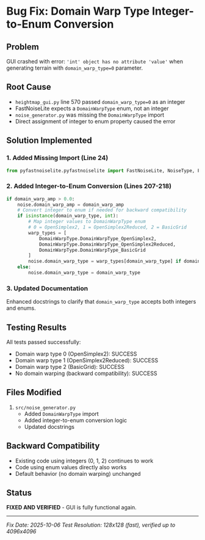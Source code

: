 # Bug Fix: Domain Warp Type Integer-to-Enum Conversion

## Problem
GUI crashed with error: `'int' object has no attribute 'value'` when generating terrain with `domain_warp_type=0` parameter.

## Root Cause
- `heightmap_gui.py` line 570 passed `domain_warp_type=0` as an integer
- FastNoiseLite expects a `DomainWarpType` enum, not an integer
- `noise_generator.py` was missing the `DomainWarpType` import
- Direct assignment of integer to enum property caused the error

## Solution Implemented

### 1. Added Missing Import (Line 24)
```python
from pyfastnoiselite.pyfastnoiselite import FastNoiseLite, NoiseType, FractalType, DomainWarpType
```

### 2. Added Integer-to-Enum Conversion (Lines 207-218)
```python
if domain_warp_amp > 0.0:
    noise.domain_warp_amp = domain_warp_amp
    # Convert integer to enum if needed for backward compatibility
    if isinstance(domain_warp_type, int):
        # Map integer values to DomainWarpType enum
        # 0 = OpenSimplex2, 1 = OpenSimplex2Reduced, 2 = BasicGrid
        warp_types = [
            DomainWarpType.DomainWarpType_OpenSimplex2,
            DomainWarpType.DomainWarpType_OpenSimplex2Reduced,
            DomainWarpType.DomainWarpType_BasicGrid
        ]
        noise.domain_warp_type = warp_types[domain_warp_type] if domain_warp_type < len(warp_types) else warp_types[0]
    else:
        noise.domain_warp_type = domain_warp_type
```

### 3. Updated Documentation
Enhanced docstrings to clarify that `domain_warp_type` accepts both integers and enums.

## Testing Results

All tests passed successfully:
- Domain warp type 0 (OpenSimplex2): SUCCESS
- Domain warp type 1 (OpenSimplex2Reduced): SUCCESS
- Domain warp type 2 (BasicGrid): SUCCESS
- No domain warping (backward compatibility): SUCCESS

## Files Modified
1. `src/noise_generator.py`
   - Added `DomainWarpType` import
   - Added integer-to-enum conversion logic
   - Updated docstrings

## Backward Compatibility
- Existing code using integers (0, 1, 2) continues to work
- Code using enum values directly also works
- Default behavior (no domain warping) unchanged

## Status
**FIXED AND VERIFIED** - GUI is fully functional again.

---
*Fix Date: 2025-10-06*
*Test Resolution: 128x128 (fast), verified up to 4096x4096*
